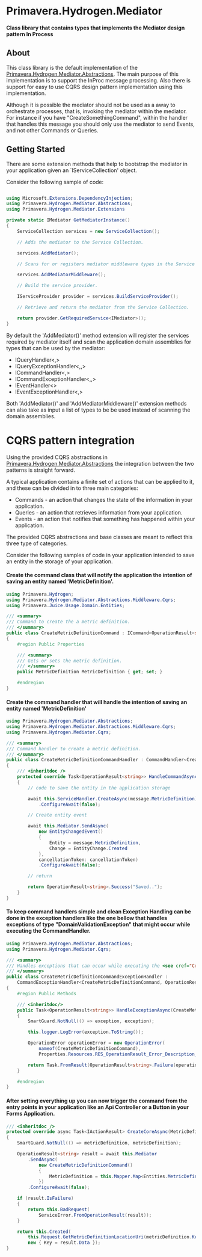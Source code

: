 <!-- REFERENCES -->

[REF_MDA]: ./Mediator.Abstractions.md

<!-- DOCUMENT -->

# Primavera.Hydrogen.Mediator

**Class library that contains types that implements the Mediator design pattern In Process**

## About

This class library is the default implementation of the [Primavera.Hydrogen.Mediator.Abstractions][REF_MDA].  The main purpose of this implementation is to support the InProc message processing. Also there is support for easy to use CQRS design pattern implementation using this implementation.

Although it is possible the mediator should not be used as a away to orchestrate processes, that is, invoking the mediator within the mediator. For instance if you have "CreateSomethingCommand", within the handler that handles this message you should only use the mediator to send Events, and not other Commands or Queries.


## Getting Started

There are some extension methods that help to bootstrap the mediator in your application given an `IServiceCollection' object.

Consider the following sample of code:

```csharp

using Microsoft.Extensions.DependencyInjection;
using Primavera.Hydrogen.Mediator.Abstractions;
using Primavera.Hydrogen.Mediator.Extensions

private static IMediator GetMediatorInstance()
{
    ServiceCollection services = new ServiceCollection();

    // Adds the mediator to the Service Collection.

    services.AddMediator();

    // Scans for or registers mediator middleware types in the Service Collection. This step is optional.

    services.AddMediatorMiddleware();

    // Build the service provider.

    IServiceProvider provider = services.BuildServiceProvider();

    // Retrieve and return the mediator from the Service Collection.

    return provider.GetRequiredService<IMediator>();
}

```

By default the 'AddMediator()' method extension will register the services required by mediator itself and scan the application domain assemblies for types that can be used by the mediator: 
- IQueryHandler<,>
- IQueryExceptionHandler<,,>
- ICommandHandler<,>
- ICommandExceptionHandler<,,>
- IEventHandler<>
- IEventExceptionHandler<,>


Both 'AddMediator()' and 'AddMediatorMiddleware()' extension methods can also take as input a list of types to be be used instead of scanning the domain assemblies.


# CQRS pattern integration

Using the provided CQRS abstractions in [Primavera.Hydrogen.Mediator.Abstractions][REF_MDA] the integration between the two patterns is straight forward.

A typical application contains a finite set of actions that can be applied to it, and these can be divided in to three main categories:
- Commands - an action that changes the state of the information in your application.
- Queries - an action that  retrieves information from your application.
- Events - an action that notifies that something has happened within your application.

The provided CQRS abstractions and base classes are meant to reflect this three type of categories.

Consider the following samples of code in your application intended to save an entity in the storage of your application.

#### Create the command class that will **notify** the application the intention of saving an entity named 'MetricDefinition'.

```csharp
using Primavera.Hydrogen;
using Primavera.Hydrogen.Mediator.Abstractions.Middleware.Cqrs;
using Primavera.Juice.Usage.Domain.Entities;

/// <summary>
/// Command to create the a metric definition.
/// </summary>
public class CreateMetricDefinitionCommand : ICommand<OperationResult<string>>
{
    #region Public Properties

    /// <summary>
    /// Gets or sets the metric definition.
    /// </summary>
    public MetricDefinition MetricDefinition { get; set; }

    #endregion
}

```

#### Create the command handler that will **handle** the intention of saving an entity named 'MetricDefinition'
```csharp
using Primavera.Hydrogen.Mediator.Abstractions;
using Primavera.Hydrogen.Mediator.Abstractions.Middleware.Cqrs;
using Primavera.Hydrogen.Mediator.Cqrs;

/// <summary>
/// Command handler to create a metric definition.
/// </summary>
public class CreateMetricDefinitionCommandHandler : CommandHandler<CreateMetricDefinitionCommand, OperationResult<string>>
{
    /// <inheritdoc />
    protected override Task<OperationResult<string>> HandleCommandAsync(CreateMetricDefinitionCommand command, IMediatiorContext mediatiorContext, CancellationToken cancellationToken)
    {
        // code to save the entity in the application storage

        await this.ServiceHandler.CreateAsync(message.MetricDefinition)
            .ConfigureAwait(false);

        // Create entity event

        await this.Mediator.SendAsync(
            new EntityChangedEvent()
            {
                Entity = message.MetricDefinition,
                Change = EntityChange.Created
            },
            cancellationToken: cancellationToken)
            .ConfigureAwait(false);

        // return

        return OperationResult<string>.Success("Saved..");
    }
}
```


#### To keep command handlers simple and clean **Exception Handling** can be done in the exception handlers like the one bellow that handles exceptions of type "DomainValidationException" that might occur while executing the CommandHandler.
```csharp
using Primavera.Hydrogen.Mediator.Abstractions;
using Primavera.Hydrogen.Mediator.Cqrs;

/// <summary>
/// Handles exceptions that can occur while executing the <see cref="CreateMetricDefinitionCommand" />.
/// </summary>
public class CreateMetricDefinitionCommandExceptionHandler :
    CommandExceptionHandler<CreateMetricDefinitionCommand, OperationResult<string>, DomainValidationException>
{
    #region Public Methods

    /// <inheritdoc/>
    public Task<OperationResult<string>> HandleExceptionAsync(CreateMetricDefinitionCommand message, DomainValidationException exception, IMediatiorContext mediatiorContext, CancellationToken cancellationToken)
    {
        SmartGuard.NotNull(() => exception, exception);

        this.logger.LogError(exception.ToString());

        OperationError operationError = new OperationError(
            nameof(CreateMetricDefinitionCommand), 
            Properties.Resources.RES_OperationResult_Error_Description_UnexpectedError);

        return Task.FromResult(OperationResult<string>.Failure(operationError));
    }

    #endregion
}
```

#### After setting everything up you can now **trigger** the command from the entry points in your application like an Api Controller or a Button in your Forms Application.
```csharp
/// <inheritdoc />
protected override async Task<IActionResult> CreateCoreAsync(MetricDefinition metricDefinition)
{
    SmartGuard.NotNull(() => metricDefinition, metricDefinition);

    OperationResult<string> result = await this.Mediator
        .SendAsync(
            new CreateMetricDefinitionCommand()
            {
                MetricDefinition = this.Mapper.Map<Entities.MetricDefinition>(metricDefinition)
            })
        .ConfigureAwait(false);

    if (result.IsFailure)
    {
        return this.BadRequest(
            ServiceError.FromOperationResult(result));
    }

    return this.Created(
        this.Request.GetMetricDefinitionLocationUri(metricDefinition.Key),
        new { Key = result.Data });
}

```

